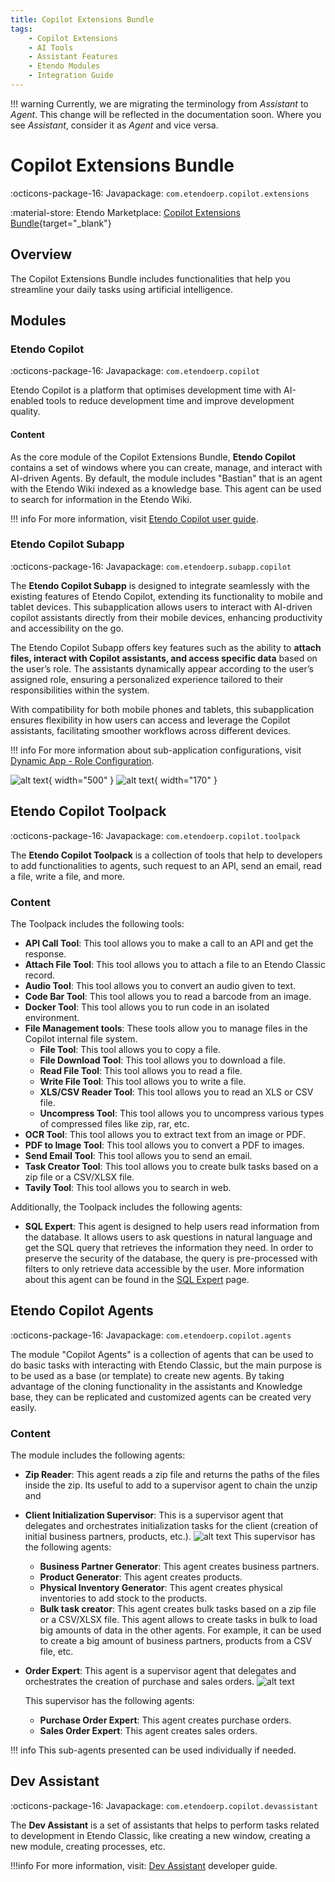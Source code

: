 ```yaml
---
title: Copilot Extensions Bundle
tags: 
    - Copilot Extensions
    - AI Tools
    - Assistant Features
    - Etendo Modules
    - Integration Guide
---
```


!!! warning
    Currently, we are migrating the terminology from *Assistant* to *Agent*. This change will be reflected in the documentation soon. Where you see *Assistant*, consider it as *Agent* and vice versa.

# Copilot Extensions Bundle

:octicons-package-16: Javapackage: `com.etendoerp.copilot.extensions`

:material-store: Etendo Marketplace:  [Copilot Extensions Bundle](https://marketplace.etendo.cloud/#/product-details?module=82C5DA1B57884611ABA8F025619D4C05){target="_blank"}

## Overview

The Copilot Extensions Bundle includes functionalities that help you streamline your daily tasks using artificial intelligence.


## Modules

### Etendo Copilot

:octicons-package-16: Javapackage: `com.etendoerp.copilot`

Etendo Copilot is a platform that optimises development time with AI-enabled tools to reduce development time and improve development quality.

#### Content
As the core module of the Copilot Extensions Bundle, **Etendo Copilot** contains a set of windows where you can create, manage, and interact with AI-driven Agents. By default, the module includes "Bastian" that is an agent with the Etendo Wiki indexed as a knowledge base. This agent can be used to search for information in the Etendo Wiki.

!!! info
    For more information, visit [Etendo Copilot user guide](../../../user-guide/etendo-copilot/setup-and-usage.md).


### Etendo Copilot Subapp

:octicons-package-16: Javapackage: `com.etendoerp.subapp.copilot`

The **Etendo Copilot Subapp** is designed to integrate seamlessly with the existing features of Etendo Copilot, extending its functionality to mobile and tablet devices. This subapplication allows users to interact with AI-driven copilot assistants directly from their mobile devices, enhancing productivity and accessibility on the go.

The Etendo Copilot Subapp offers key features such as the ability to **attach files, interact with Copilot assistants, and access specific data** based on the user’s role. The assistants dynamically appear according to the user’s assigned role, ensuring a personalized experience tailored to their responsibilities within the system.

With compatibility for both mobile phones and tablets, this subapplication ensures flexibility in how users can access and leverage the Copilot assistants, facilitating smoother workflows across different devices.

!!! info
    For more information about sub-application configurations, visit [Dynamic App - Role Configuration](../../etendo-mobile/getting-started.md#dynamic-app-role-configuration).


![alt text](../../../assets/user-guide/etendo-copilot/bundles/overview/etendo-copilot-subapp2.png){ width="500" }
![alt text](../../../assets/user-guide/etendo-copilot/bundles/overview/etendo-copilot-subapp1.jpg){ width="170" }


## Etendo Copilot Toolpack

:octicons-package-16: Javapackage: `com.etendoerp.copilot.toolpack`

The **Etendo Copilot Toolpack** is a collection of tools that help to developers to add functionalities to agents, such request to an API, send an email, read a file, write a file, and more.

### Content
The Toolpack includes the following tools:

- **API Call Tool**: This tool allows you to make a call to an API and get the response.
- **Attach File Tool**: This tool allows you to attach a file to an Etendo Classic record.
- **Audio Tool**: This tool allows you to convert an audio given to text.
- **Code Bar Tool**: This tool allows you to read a barcode from an image.
- **Docker Tool**: This tool allows you to run code in an isolated environment.
- **File Management tools**: These tools allow you to manage files in the Copilot internal file system.
    - **File Tool**: This tool allows you to copy a file.
    - **File Download Tool**: This tool allows you to download a file.
    - **Read File Tool**: This tool allows you to read a file.
    - **Write File Tool**: This tool allows you to write a file.
    - **XLS/CSV Reader Tool**: This tool allows you to read an XLS or CSV file.
    - **Uncompress Tool**: This tool allows you to uncompress various types of compressed files like zip, rar, etc.
- **OCR Tool**: This tool allows you to extract text from an image or PDF.
- **PDF to Image Tool**: This tool allows you to convert a PDF to images.
- **Send Email Tool**: This tool allows you to send an email.
- **Task Creator Tool**: This tool allows you to create bulk tasks based on a zip file or a CSV/XLSX file.
- **Tavily Tool**: This tool allows you to search in web.

Additionally, the Toolpack includes the following agents:
- **SQL Expert**: This agent is designed to help users read information from the database. It allows users to ask questions in natural language and get the SQL query that retrieves the information they need. In order to preserve the security of the database, the query is pre-processed with filters to only retrieve data accessible by the user. More information about this agent can be found in the [SQL Expert](sql-expert.md) page.


## Etendo Copilot Agents

:octicons-package-16: Javapackage: `com.etendoerp.copilot.agents`


The module "Copilot Agents" is a collection of agents that can be used to do basic tasks with interacting with Etendo Classic, but the main purpose is to be used as a base (or template) to create new agents. By taking advantage of the cloning functionality in the assistants and Knowledge base, they can be replicated and customized agents can be created very easily.
### Content
The module includes the following agents:

- **Zip Reader**: This agent reads a zip file and returns the paths of the files inside the zip. Its useful to add to a supervisor agent to chain the unzip and
- **Client Initialization Supervisor**: This is a supervisor agent that delegates and orchestrates initialization tasks for the client (creation of initial business partners, products, etc.).
    ![alt text](../../../assets/user-guide/etendo-copilot/bundles/overview/client-initialization-graph.png)
    This supervisor has the following agents:

    - **Business Partner Generator**: This agent creates business partners.
    - **Product Generator**: This agent creates products.
    - **Physical Inventory Generator**: This agent creates physical inventories to add stock to the products.
    - **Bulk task creator**: This agent creates bulk tasks based on a zip file or a CSV/XLSX file. This agent allows to create tasks in bulk to load big amounts of data in the other agents. For example, it can be used to create a big amount of business partners, products from a CSV file, etc.

- **Order Expert**: This agent is a supervisor agent that delegates and orchestrates the creation of purchase and sales orders. 
    ![alt text](../../../assets/user-guide/etendo-copilot/bundles/overview/order-expert-graph.png)

    This supervisor has the following agents:

    - **Purchase Order Expert**: This agent creates purchase orders.
    - **Sales Order Expert**: This agent creates sales orders.

!!! info
    This sub-agents presented can be used individually if needed.

## Dev Assistant

:octicons-package-16: Javapackage: `com.etendoerp.copilot.devassistant`

The **Dev Assistant** is a set of assistants that helps to perform tasks related to development in Etendo Classic, like creating a new window, creating a new module, creating processes, etc.

!!!info
    For more information, visit: [Dev Assistant](../../../developer-guide/etendo-copilot/bundles/dev-assistant.md) developer guide.
